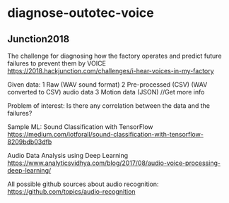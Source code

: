 # diagnose-outotec-voice
## Junction2018

The challenge for diagnosing how the factory operates and predict future failures to prevent them by VOICE   
https://2018.hackjunction.com/challenges/i-hear-voices-in-my-factory

Given data:
1 Raw (WAV sound format)
2 Pre-processed (CSV) (WAV converted to CSV) audio data 
3 Motion data (JSON) //Get more info

Problem of interest:
Is there any correlation between the data and the failures?

Sample ML:
Sound Classification with TensorFlow https://medium.com/iotforall/sound-classification-with-tensorflow-8209bdb03dfb

Audio Data Analysis using Deep Learning https://www.analyticsvidhya.com/blog/2017/08/audio-voice-processing-deep-learning/

All possible github sources about audio recognition: https://github.com/topics/audio-recognition

